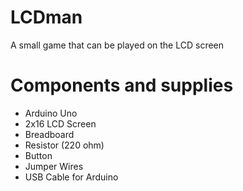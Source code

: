 # LCDman
 A small game that can be played on the LCD screen
<h1> Components and supplies </h1>
<ul>
 <li>Arduino Uno</li>
 <li>2x16 LCD Screen</li>
 <li>Breadboard</li>
 <li>Resistor (220 ohm)</li>
 <li>Button</li>
 <li>Jumper Wires</li>
 <li>USB Cable for Arduino</li>
</ul>

